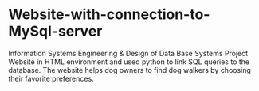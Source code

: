 # Website-with-connection-to-MySql-server
Information Systems Engineering &amp; Design of Data Base Systems Project
Website in HTML environment and used python to link SQL queries to the database. The website helps dog owners to find dog walkers by choosing their favorite preferences.
